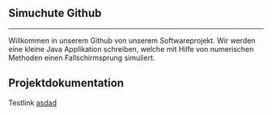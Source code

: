 Simuchute Github
----------------
----------------

Willkommen in unserem Github von unserem Softwareprojekt. Wir werden eine kleine Java Applikation schreiben, welche mit Hilfe von numerischen Methoden einen Fallschirmsprung simuliert.

Projektdokumentation
-------------------
Testlink [asdad](https://docs.google.com/document/d/11Ie1EBn8U-HYXSn1qVVnG9iX6UAnnmq4FEatgHvxQEg/edit)
